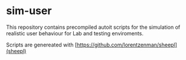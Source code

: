 # sim-user
This repository contains precompiled autoit scripts for the simulation of realistic user behaviour for Lab and testing enviroments.


Scripts are genereated with [https://github.com/lorentzenman/sheepl](sheepl)
